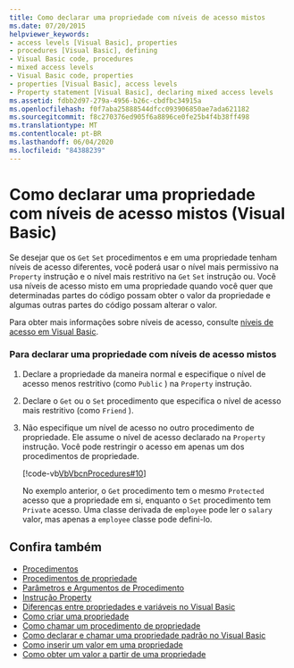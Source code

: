 ```yaml
---
title: Como declarar uma propriedade com níveis de acesso mistos
ms.date: 07/20/2015
helpviewer_keywords:
- access levels [Visual Basic], properties
- procedures [Visual Basic], defining
- Visual Basic code, procedures
- mixed access levels
- Visual Basic code, properties
- properties [Visual Basic], access levels
- Property statement [Visual Basic], declaring mixed access levels
ms.assetid: fdbb2d97-279a-4956-b26c-cbdfbc34915a
ms.openlocfilehash: f0f7aba25888544dfcc093906850ae7ada621182
ms.sourcegitcommit: f8c270376ed905f6a8896ce0fe25b4f4b38ff498
ms.translationtype: MT
ms.contentlocale: pt-BR
ms.lasthandoff: 06/04/2020
ms.locfileid: "84388239"
---
```

# <a name="how-to-declare-a-property-with-mixed-access-levels-visual-basic"></a>Como declarar uma propriedade com níveis de acesso mistos (Visual Basic)
Se desejar que os `Get` `Set` procedimentos e em uma propriedade tenham níveis de acesso diferentes, você poderá usar o nível mais permissivo na `Property` instrução e o nível mais restritivo na `Get` `Set` instrução ou. Você usa níveis de acesso misto em uma propriedade quando você quer que determinadas partes do código possam obter o valor da propriedade e algumas outras partes do código possam alterar o valor.  
  
 Para obter mais informações sobre níveis de acesso, consulte [níveis de acesso em Visual Basic](../declared-elements/access-levels.md).  
  
### <a name="to-declare-a-property-with-mixed-access-levels"></a>Para declarar uma propriedade com níveis de acesso mistos  
  
1. Declare a propriedade da maneira normal e especifique o nível de acesso menos restritivo (como `Public` ) na `Property` instrução.  
  
2. Declare o `Get` ou o `Set` procedimento que especifica o nível de acesso mais restritivo (como `Friend` ).  
  
3. Não especifique um nível de acesso no outro procedimento de propriedade. Ele assume o nível de acesso declarado na `Property` instrução. Você pode restringir o acesso em apenas um dos procedimentos de propriedade.  
  
     [!code-vb[VbVbcnProcedures#10](~/samples/snippets/visualbasic/VS_Snippets_VBCSharp/VbVbcnProcedures/VB/Class1.vb#10)]  
  
     No exemplo anterior, o `Get` procedimento tem o mesmo `Protected` acesso que a propriedade em si, enquanto o `Set` procedimento tem `Private` acesso. Uma classe derivada de `employee` pode ler o `salary` valor, mas apenas a `employee` classe pode defini-lo.  
  
## <a name="see-also"></a>Confira também

- [Procedimentos](./index.md)
- [Procedimentos de propriedade](./property-procedures.md)
- [Parâmetros e Argumentos de Procedimento](./procedure-parameters-and-arguments.md)
- [Instrução Property](../../../language-reference/statements/property-statement.md)
- [Diferenças entre propriedades e variáveis no Visual Basic](./differences-between-properties-and-variables.md)
- [Como criar uma propriedade](./how-to-create-a-property.md)
- [Como chamar um procedimento de propriedade](./how-to-call-a-property-procedure.md)
- [Como declarar e chamar uma propriedade padrão no Visual Basic](./how-to-declare-and-call-a-default-property.md)
- [Como inserir um valor em uma propriedade](./how-to-put-a-value-in-a-property.md)
- [Como obter um valor a partir de uma propriedade](./how-to-get-a-value-from-a-property.md)
